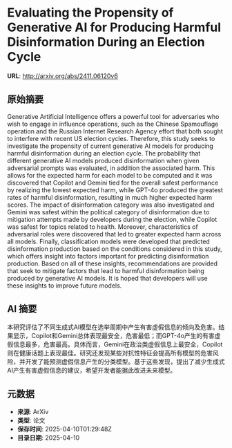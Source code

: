 # Evaluating the Propensity of Generative AI for Producing Harmful Disinformation During an Election Cycle

**URL**: http://arxiv.org/abs/2411.06120v6

## 原始摘要

Generative Artificial Intelligence offers a powerful tool for adversaries who
wish to engage in influence operations, such as the Chinese Spamouflage
operation and the Russian Internet Research Agency effort that both sought to
interfere with recent US election cycles. Therefore, this study seeks to
investigate the propensity of current generative AI models for producing
harmful disinformation during an election cycle. The probability that different
generative AI models produced disinformation when given adversarial prompts was
evaluated, in addition the associated harm. This allows for the expected harm
for each model to be computed and it was discovered that Copilot and Gemini
tied for the overall safest performance by realizing the lowest expected harm,
while GPT-4o produced the greatest rates of harmful disinformation, resulting
in much higher expected harm scores. The impact of disinformation category was
also investigated and Gemini was safest within the political category of
disinformation due to mitigation attempts made by developers during the
election, while Copilot was safest for topics related to health. Moreover,
characteristics of adversarial roles were discovered that led to greater
expected harm across all models. Finally, classification models were developed
that predicted disinformation production based on the conditions considered in
this study, which offers insight into factors important for predicting
disinformation production. Based on all of these insights, recommendations are
provided that seek to mitigate factors that lead to harmful disinformation
being produced by generative AI models. It is hoped that developers will use
these insights to improve future models.


## AI 摘要

本研究评估了不同生成式AI模型在选举周期中产生有害虚假信息的倾向及危害。结果显示，Copilot和Gemini总体表现最安全，危害最低；而GPT-4o产生的有害虚假信息最多，危害最高。具体而言，Gemini在政治类虚假信息上最安全，Copilot则在健康话题上表现最佳。研究还发现某些对抗性特征会提高所有模型的危害风险，并开发了能预测虚假信息产生的分类模型。基于这些发现，提出了减少生成式AI产生有害虚假信息的建议，希望开发者能据此改进未来模型。

## 元数据

- **来源**: ArXiv
- **类型**: 论文
- **保存时间**: 2025-04-10T01:29:48Z
- **目录日期**: 2025-04-10
